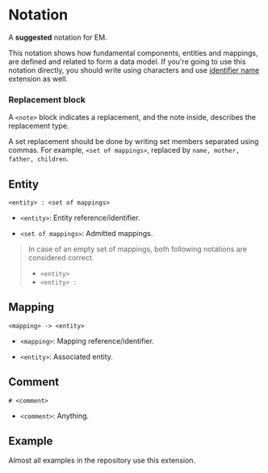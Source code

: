 # Notation

A **suggested** notation for EM.

This notation shows how fundamental components, entities and mappings, are defined and related to form a data model. If you're going to use this notation directly, you should write using characters and use [identifier name](id-name.md) extension as well.

### Replacement block

A `<note>` block indicates a replacement, and the note inside, describes the replacement type.

A set replacement should be done by writing set members separated using commas. For example, `<set of mappings>`, replaced by `name, mother, father, children`.

## Entity

`<entity> : <set of mappings>`

- `<entity>`: Entity reference/identifier.

- `<set of mappings>`: Admitted mappings.

> In case of an empty set of mappings, both following notations are considered correct.
>
> - `<entity>`
> - `<entity> :`

## Mapping

`<mapping> -> <entity>`

- `<mapping>`: Mapping reference/identifier.

- `<entity>`: Associated entity.

## Comment

`# <comment>`

- `<comment>`: Anything.

## Example

Almost all examples in the repository use this extension.
